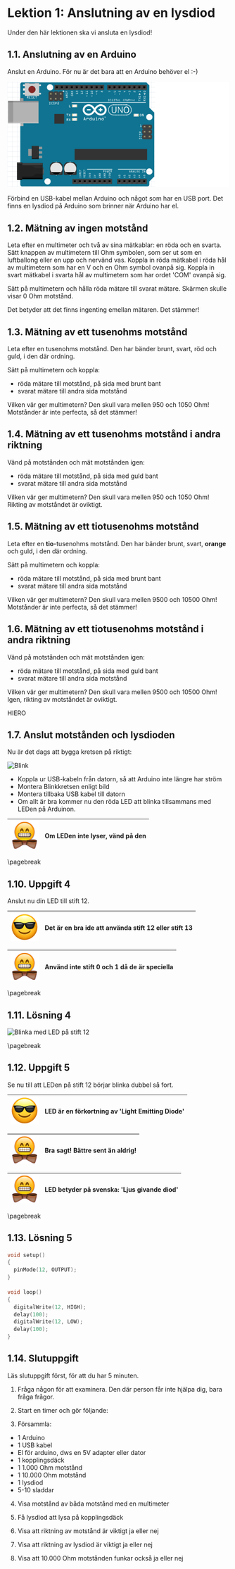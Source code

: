 # Lektion 1: Anslutning av en lysdiod

Under den här lektionen ska vi ansluta en lysdiod!

## 1.1. Anslutning av en Arduino

Anslut en Arduino. För nu är det bara att en Arduino behöver el :-)

![En Arduino](01_arduino.png)

Förbind en USB-kabel mellan Arduino och något som har en USB port.
Det finns en lysdiod på Arduino som brinner när Arduino har el.

## 1.2. Mätning av ingen motstånd

Leta efter en multimeter och två av sina mätkablar: en röda och en svarta.
Sätt knappen av multimetern till Ohm symbolen,
som ser ut som en luftballong eller en upp och nervänd vas.
Koppla in röda mätkabel i röda hål av multimetern som har en V och en
Ohm symbol ovanpå sig.
Koppla in svart mätkabel i svarta hål av multimetern som har ordet 'COM' ovanpå sig.

Sätt på multimetern och hålla röda mätare till svarat mätare.
Skärmen skulle visar 0 Ohm motstånd.

Det betyder att det finns ingenting emellan mätaren.
Det stämmer!

## 1.3. Mätning av ett tusenohms motstånd

Leta efter en tusenohms motstånd.
Den har bänder brunt, svart, röd och guld, i den där ordning.

Sätt på multimetern och koppla:

 * röda mätare till motstånd, på sida med brunt bant 
 * svarat mätare till andra sida motstånd

Vilken vär ger multimetern? Den skull vara mellen 950 och 1050 Ohm!
Motstånder är inte perfecta, så det stämmer!

## 1.4. Mätning av ett tusenohms motstånd i andra riktning

Vänd på motstånden och mät motstånden igen:

 * röda mätare till motstånd, på sida med guld bant 
 * svarat mätare till andra sida motstånd

Vilken vär ger multimetern? Den skull vara mellen 950 och 1050 Ohm!
Rikting av motståndet är oviktigt.

## 1.5. Mätning av ett tiotusenohms motstånd

Leta efter en **tio**-tusenohms motstånd.
Den har bänder brunt, svart, **orange** och guld, i den där ordning.

Sätt på multimetern och koppla:

 * röda mätare till motstånd, på sida med brunt bant 
 * svarat mätare till andra sida motstånd

Vilken vär ger multimetern? Den skull vara mellen 9500 och 10500 Ohm!
Motstånder är inte perfecta, så det stämmer!

## 1.6. Mätning av ett tiotusenohms motstånd i andra riktning

Vänd på motstånden och mät motstånden igen:

 * röda mätare till motstånd, på sida med guld bant 
 * svarat mätare till andra sida motstånd

Vilken vär ger multimetern? Den skull vara mellen 9500 och 10500 Ohm!
Igen, rikting av motståndet är oviktigt.

HIERO

## 1.7. Anslut motstånden och lysdioden

Nu är det dags att bygga kretsen på riktigt:

![Blink](1_blink.png)

 * Koppla ur USB-kabeln från datorn, så att Arduino inte längre har ström
 * Montera Blinkkretsen enligt bild
 * Montera tillbaka USB kabel till datorn
 * Om allt är bra kommer nu den röda LED att blinka tillsammans med LEDen på Arduinon.

![](EmojiBowtie.png) | Om LEDen inte lyser, vänd på den
:-------------:|:----------------------------------------: 

\pagebreak

## 1.10. Uppgift 4

Anslut nu din LED till stift 12.

![](EmojiSunglasses.png) | Det är en bra ide att använda stift 12 eller stift 13
:-------------:|:----------------------------------------: 

![](EmojiBowtie.png) | Använd inte stift 0 och 1 då de är speciella
:-------------:|:----------------------------------------: 

\pagebreak

## 1.11. Lösning 4

![Blinka med LED på stift 12](1_blink_paa_12.png)

\pagebreak

## 1.12. Uppgift 5

Se nu till att LEDen på stift 12 börjar blinka dubbel så fort.

![](EmojiSunglasses.png) | LED är en förkortning av 'Light Emitting Diode'
:-------------:|:----------------------------------------: 

![](EmojiBowtie.png) | Bra sagt! Bättre sent än aldrig!
:-------------:|:----------------------------------------: 

![](EmojiBowtie.png) | LED betyder på svenska: 'Ljus givande diod'
:-------------:|:----------------------------------------: 

\pagebreak

## 1.13. Lösning 5

```c++
void setup() 
{
  pinMode(12, OUTPUT);
}

void loop() 
{
  digitalWrite(12, HIGH);
  delay(100);
  digitalWrite(12, LOW);
  delay(100);
}
```

## 1.14. Slutuppgift

Läs slutuppgift först, för att du har 5 minuten.

1. Fråga någon för att examinera. Den där person får inte hjälpa dig,
bara fråga frågor.

2. Start en timer och gör följande:

3. Försammla:

 * 1 Arduino
 * 1 USB kabel
 * El för arduino, dws en 5V adapter eller dator
 * 1 kopplingsdäck
 * 1 1.000 Ohm motstånd
 * 1 10.000 Ohm motstånd
 * 1 lysdiod
 * 5-10 sladdar

4. Visa motstånd av båda motstånd med en multimeter

5. Få lysdiod att lysa på kopplingsdäck

6. Visa att riktning av motstånd är viktigt ja eller nej

7. Visa att riktning av lysdiod är viktigt ja eller nej

8. Visa att 10.000 Ohm motstånden funkar också ja eller nej
